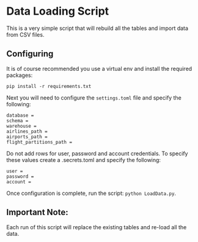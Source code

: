 # Data Loading Script
This is a very simple script that will rebuild all the tables and import data from CSV files.

## Configuring
It is of course recommended you use a virtual env and install the required packages:
```
pip install -r requirements.txt 
```
Next you will need to configure the `settings.toml` file and specify the following:
```
database = 
schema = 
warehouse = 
airlines_path = 
airports_path = 
flight_partitions_path = 
```
Do not add rows for user, password and account credentials. To specify these values create a .secrets.toml and specify the following:
```
user = 
password = 
account = 
```
Once configuration is complete, run the script: `python LoadData.py`.
## Important Note:
Each run of this script will replace the existing tables and re-load all the data.